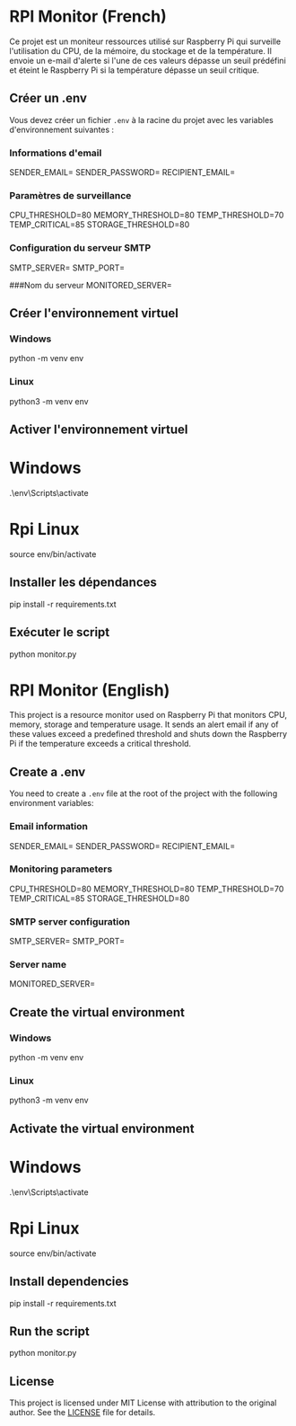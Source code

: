 
# RPI Monitor (French)  

Ce projet est un moniteur ressources utilisé sur Raspberry Pi qui surveille l'utilisation du CPU, de la mémoire, du stockage et de la température. Il envoie un e-mail d'alerte si l'une de ces valeurs dépasse un seuil prédéfini et éteint le Raspberry Pi si la température dépasse un seuil critique.


## Créer un .env

Vous devez créer un fichier `.env` à la racine du projet avec les variables d'environnement suivantes :

### Informations d'email
SENDER_EMAIL=
SENDER_PASSWORD=
RECIPIENT_EMAIL=
### Paramètres de surveillance
CPU_THRESHOLD=80
MEMORY_THRESHOLD=80
TEMP_THRESHOLD=70
TEMP_CRITICAL=85
STORAGE_THRESHOLD=80

### Configuration du serveur SMTP
SMTP_SERVER=
SMTP_PORT=

###Nom du serveur
MONITORED_SERVER= 



## Créer l'environnement virtuel

### Windows


python -m venv env


### Linux

python3 -m venv env

## Activer l'environnement virtuel

# Windows
.\env\Scripts\activate

# Rpi Linux

source env/bin/activate

## Installer les dépendances

pip install -r requirements.txt

## Exécuter le script

python monitor.py

# RPI Monitor (English)

This project is a resource monitor used on Raspberry Pi that monitors CPU, memory, storage and temperature usage. It sends an alert email if any of these values exceed a predefined threshold and shuts down the Raspberry Pi if the temperature exceeds a critical threshold.

## Create a .env

You need to create a `.env` file at the root of the project with the following environment variables:

### Email information

SENDER_EMAIL=
SENDER_PASSWORD=
RECIPIENT_EMAIL=

### Monitoring parameters

CPU_THRESHOLD=80
MEMORY_THRESHOLD=80
TEMP_THRESHOLD=70
TEMP_CRITICAL=85
STORAGE_THRESHOLD=80

### SMTP server configuration

SMTP_SERVER=
SMTP_PORT=

### Server name

MONITORED_SERVER=

## Create the virtual environment

### Windows

python -m venv env

### Linux

python3 -m venv env

## Activate the virtual environment

# Windows

.\env\Scripts\activate

# Rpi Linux

source env/bin/activate

## Install dependencies

pip install -r requirements.txt


## Run the script

python monitor.py

## License


This project is licensed under MIT License with attribution to the original author. See the [LICENSE](LICENSE) file for details.






